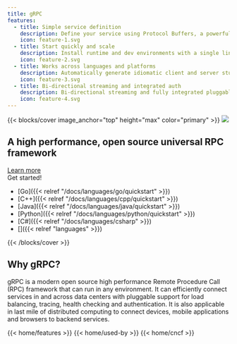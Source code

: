 ```yaml
---
title: gRPC
features:
  - title: Simple service definition
    description: Define your service using Protocol Buffers, a powerful binary serialization toolset and language
    icon: feature-1.svg
  - title: Start quickly and scale
    description: Install runtime and dev environments with a single line and also scale to millions of RPCs per second with the framework
    icon: feature-2.svg
  - title: Works across languages and platforms
    description: Automatically generate idiomatic client and server stubs for your service in a variety of languages and platforms
    icon: feature-3.svg
  - title: Bi-directional streaming and integrated auth
    description: Bi-directional streaming and fully integrated pluggable authentication with HTTP/2-based transport
    icon: feature-4.svg
---
```


{{< blocks/cover image_anchor="top" height="max" color="primary" >}}
<img src="/img/logos/grpc-logo.png" class="grpc-logo" />
<h2>A high performance, open source universal RPC framework</h2>
<a
	class="btn btn-lg btn-primary font-weight-bold my-4"
	href="/docs/what-is-grpc/introduction"
>
Learn more
</a>

<div class="h3 mt-2">Get started!</div>

<div class="l-get-started-buttons">

- [Go]({{< relref "/docs/languages/go/quickstart" >}})
- [C++]({{< relref "/docs/languages/cpp/quickstart" >}})
- [Java]({{< relref "/docs/languages/java/quickstart" >}})
- [Python]({{< relref "/docs/languages/python/quickstart" >}})
- [C#]({{< relref "/docs/languages/csharp" >}})
- [<i class="fas fa-ellipsis-h" aria-label="Supported languages"></i>]({{< relref "languages" >}})
</div>
{{< /blocks/cover >}}

<div class="container">

<section class="home--top-section why-grpc">
<h2>Why gRPC?</h2>

gRPC is a modern open source high performance Remote Procedure Call (RPC)
framework that can run in any environment. It can efficiently connect services
in and across data centers with pluggable support for load balancing, tracing,
health checking and authentication. It is also applicable in last mile of
distributed computing to connect devices, mobile applications and browsers to
backend services.
</section>

{{< home/features >}}
{{< home/used-by >}}
{{< home/cncf >}}

</div>
